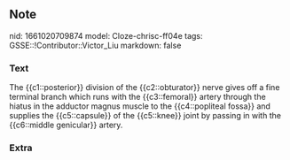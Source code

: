 ## Note
nid: 1661020709874
model: Cloze-chrisc-ff04e
tags: GSSE::!Contributor::Victor_Liu
markdown: false

### Text
The {{c1::posterior}} division of the {{c2::obturator}} nerve gives off a fine terminal branch which runs with the {{c3::femoral}} artery through the hiatus in the adductor magnus muscle to the {{c4::popliteal fossa}} and supplies the {{c5::capsule}} of the {{c5::knee}} joint by passing in with the {{c6::middle genicular}} artery.

### Extra

